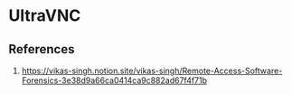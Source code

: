 # UltraVNC

## References

1. https://vikas-singh.notion.site/vikas-singh/Remote-Access-Software-Forensics-3e38d9a66ca0414ca9c882ad67f4f71b